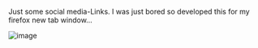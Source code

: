 

Just some social media-Links. I was just bored so developed this for my firefox new tab window...

![image](https://user-images.githubusercontent.com/94543623/165709691-74139dd6-67d8-41d8-95bf-5e798f49e550.png)


